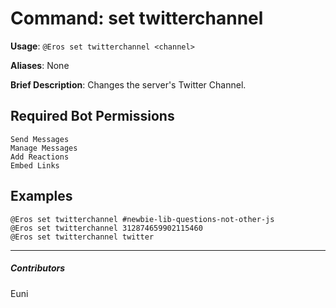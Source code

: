# Command: set twitterchannel


**Usage**: `@Eros set twitterchannel <channel>`

**Aliases**: None

**Brief Description**: Changes the server's Twitter Channel.



## Required Bot Permissions

```
Send Messages
Manage Messages
Add Reactions
Embed Links
```

## Examples

```
@Eros set twitterchannel #newbie-lib-questions-not-other-js
@Eros set twitterchannel 312874659902115460
@Eros set twitterchannel twitter
```


---

##### Contributors


Euni
